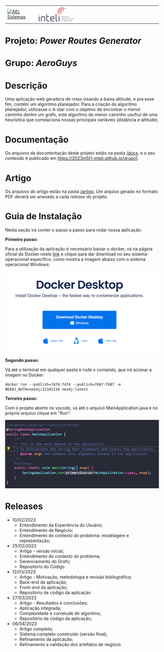 <table>
<tr>
<td>
<a href= "https://ael.com.br/"><img src="https://www.ael.com.br/images/ael.png" alt="AEL Sistemas" border="0" width="70%"></a>
</td>
<td><a href= "https://www.inteli.edu.br/"><img src="./docs/img/inteli-logo.png" alt="Inteli - Instituto de Tecnologia e Liderança" border="0" width="30%"></a>
</td>
</tr>
</table>

# Projeto: *Power Routes Generator*

# Grupo: *AeroGuys*

# Descrição

  Uma aplicação web geradora de rotas visando a baixa altitude, e pra esse fim, contém um algoritmo planejador. Para a criação do algoritmo planejador, utilizasse o A-star com o objetivo de encontrar o menor caminho dentre um grafo, este algoritmo de menor caminho usufrui de uma heurísitca que correlaciona nossas principais variáveis (distância e altitude).


# Documentação

Os arquivos da documentação deste projeto estão na pasta [/docs](/docs), e o seu conteúdo é publicado em https://2023m5t1-inteli.github.io/grupo1.


# Artigo

Os arquivos do artigo estão na pasta [/artigo](/artigo). Um arquivo gerado no formato PDF deverá ser anexado a cada *release* do projeto.

# Guia de Instalação

Nesta seção irá conter o passo a passo para rodar nossa aplicação:

**Primeiro passo:**

Para a utilização da aplicação é necessário baixar o docker, vá na página oficial do Docker neste [link](https://www.docker.com/products/docker-desktop/) e clique para dar download no seu sistema operacional específico, como mostra a imagem abaixo com o sistema operacional Windows:

![imagem do download do Docker](docs/img/docker_download.PNG)

**Segundo passo:**

Vá até o terminal em qualquer pasta e rode o comando, que irá acionar a imagem no Docker:

```
docker run --publish=7474:7474 --publish=7687:7687 -e NEO4J_AUTH=neo4j/12341234 neo4j:latest
```

**Terceiro passo:**

Com o projeto aberto no vscode, vá até o arquivo MainApplication.java e no próprio arquivo clique em "Run":

![imagem de arquivo](docs/img/roda_aplicacao.PNG)
# Releases

* 10/02/2023<br>
  * Entendimento da Experiência do Usuário;<br>
  * Entendimento de Negócio;<br>
  * Entendimento do contexto do problema: modelagem e representação;<br>
* 25/02/2023<br>
  * Artigo - versão inicial;<br>
  * Entendimento do contexto do problema;<br>
  * Gerenciamento do Grafo;<br>
  * Repositório do Código<br>
* 12/03/2023<br>
  * Artigo - Motivação, metodologia e revisão bibliográfica;<br>
  * Back-end da aplicação;<br>
  * Front-end da aplicação;<br>
  * Repositório de código da aplicação<br>
* 27/03/2023<br>
  * Artigo - Resultados e conclusões;<br>
  * Aplicação integrada;<br>
  * Complexidade e corretude do algoritmo;<br>
  * Repositório de código da aplicação;<br>
* 06/04/2023<br>
  * Artigo completo;<br>
  * Sistema completo construído (versão final);<br>
  * Refinamento da aplicação;<br>
  * Refinamento e validação dos artefatos de negócio<br>


